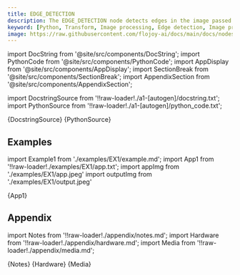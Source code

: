 ```yaml
---
title: EDGE_DETECTION
description: The EDGE_DETECTION node detects edges in the image passed to it. This is done through the the Pillow image filter FIND_EDGES. The image is converted to greyscale during this processing. 
keyword: [Python, Transform, Image processing, Edge detection, Image processing in Python, Data analysis with edge detection, Python edge detection algorithms, Streamline image analysis, Image processing transformations, Edge detection techniques, Python image manipulation, Accurate image insights, Image feature extraction using edges]
image: https://raw.githubusercontent.com/flojoy-ai/docs/main/docs/nodes/TRANSFORMERS/IMAGE_PROCESSING/EDGE_DETECTION/examples/EX1/output.jpeg
---
```


[//]: # (Custom component imports)

import DocString from '@site/src/components/DocString';
import PythonCode from '@site/src/components/PythonCode';
import AppDisplay from '@site/src/components/AppDisplay';
import SectionBreak from '@site/src/components/SectionBreak';
import AppendixSection from '@site/src/components/AppendixSection';

[//]: # (Docstring)

import DocstringSource from '!!raw-loader!./a1-[autogen]/docstring.txt';
import PythonSource from '!!raw-loader!./a1-[autogen]/python_code.txt';

<DocString>{DocstringSource}</DocString>
<PythonCode GLink='TRANSFORMERS/IMAGE_PROCESSING/EDGE_DETECTION/EDGE_DETECTION.py'>{PythonSource}</PythonCode>

<SectionBreak />

[//]: # (Examples)

## Examples

import Example1 from './examples/EX1/example.md';
import App1 from '!!raw-loader!./examples/EX1/app.txt';
import appImg from './examples/EX1/app.jpeg'
import outputImg from './examples/EX1/output.jpeg'

<AppDisplay 
    nodeLabel='EDGE_DETECTION'
    appImg={appImg}
    outputImg={outputImg}
    >
    {App1}
</AppDisplay>

<Example1 />

<SectionBreak />

[//]: # (Appendix)

## Appendix

import Notes from '!!raw-loader!./appendix/notes.md';
import Hardware from '!!raw-loader!./appendix/hardware.md';
import Media from '!!raw-loader!./appendix/media.md';

<AppendixSection index={0} folderPath='nodes/TRANSFORMERS/IMAGE_PROCESSING/EDGE_DETECTION/appendix/'>{Notes}</AppendixSection>
<AppendixSection index={1} folderPath='nodes/TRANSFORMERS/IMAGE_PROCESSING/EDGE_DETECTION/appendix/'>{Hardware}</AppendixSection>
<AppendixSection index={2} folderPath='nodes/TRANSFORMERS/IMAGE_PROCESSING/EDGE_DETECTION/appendix/'>{Media}</AppendixSection>